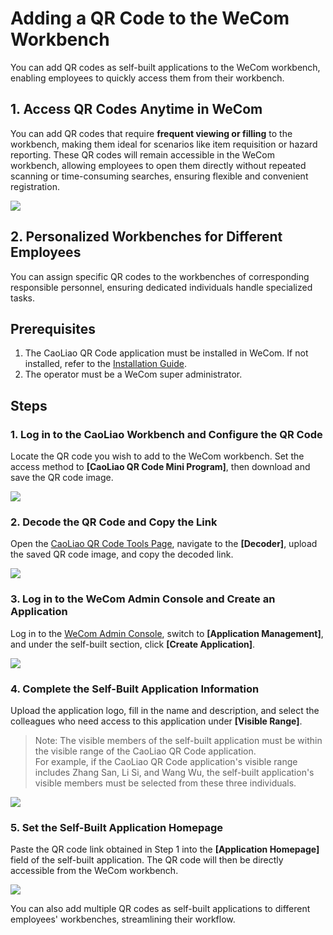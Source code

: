 # Adding a QR Code to the WeCom Workbench

You can add QR codes as self-built applications to the WeCom workbench, enabling employees to quickly access them from their workbench.

## 1. Access QR Codes Anytime in WeCom

You can add QR codes that require **frequent viewing or filling** to the workbench, making them ideal for scenarios like item requisition or hazard reporting. These QR codes will remain accessible in the WeCom workbench, allowing employees to open them directly without repeated scanning or time-consuming searches, ensuring flexible and convenient registration.

![](//blogcdnimg.clewm.net/2022/02/image-1645083988125_16450839887901.png?x-oss-process=image/auto-orient,1/quality,q_50/format,jpg)

## 2. Personalized Workbenches for Different Employees

You can assign specific QR codes to the workbenches of corresponding responsible personnel, ensuring dedicated individuals handle specialized tasks.

## Prerequisites

1. The CaoLiao QR Code application must be installed in WeCom. If not installed, refer to the [Installation Guide](https://cli.im/help/69682).
2. The operator must be a WeCom super administrator.

## Steps

### 1. Log in to the CaoLiao Workbench and Configure the QR Code

Locate the QR code you wish to add to the WeCom workbench. Set the access method to **[CaoLiao QR Code Mini Program]**, then download and save the QR code image.

![](//blogcdnimg.clewm.net/2022/02/image-1645686575634_16456865781966.png?x-oss-process=image/auto-orient,1/quality,q_50/format,jpg)

### 2. Decode the QR Code and Copy the Link

Open the [CaoLiao QR Code Tools Page](https://cli.im/tools), navigate to the **[Decoder]**, upload the saved QR code image, and copy the decoded link.

![](//blogcdnimg.clewm.net/2022/02/image-1645087067872_16450870687236.png?x-oss-process=image/auto-orient,1/quality,q_50/format,jpg)

### 3. Log in to the WeCom Admin Console and Create an Application

Log in to the [WeCom Admin Console](https://work.weixin.qq.com/wework_admin/loginpage_wx), switch to **[Application Management]**, and under the self-built section, click **[Create Application]**.

![](//blogcdnimg.clewm.net/2022/02/image-1645085767997_16450857695429.png?x-oss-process=image/auto-orient,1/quality,q_50/format,jpg)

### 4. Complete the Self-Built Application Information

Upload the application logo, fill in the name and description, and select the colleagues who need access to this application under **[Visible Range]**.

> Note: The visible members of the self-built application must be within the visible range of the CaoLiao QR Code application.  
> For example, if the CaoLiao QR Code application's visible range includes Zhang San, Li Si, and Wang Wu, the self-built application's visible members must be selected from these three individuals.

![](//blogcdnimg.clewm.net/2022/02/image-1645086491325_16450864918053.png?x-oss-process=image/auto-orient,1/quality,q_50/format,jpg)

### 5. Set the Self-Built Application Homepage

Paste the QR code link obtained in Step 1 into the **[Application Homepage]** field of the self-built application. The QR code will then be directly accessible from the WeCom workbench.

![](//blogcdnimg.clewm.net/2022/02/image-1645088085827_16450880865555.png?x-oss-process=image/auto-orient,1/quality,q_50/format,jpg)

You can also add multiple QR codes as self-built applications to different employees' workbenches, streamlining their workflow.